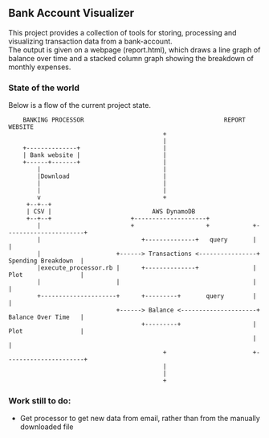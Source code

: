 ## Bank Account Visualizer
This project provides a collection of tools for storing, processing and visualizing transaction data from a bank-account.<br>
The output is given on a webpage (report.html), which draws a line graph of balance over time and a stacked column graph showing the breakdown of monthly expenses.

### State of the world
Below is a flow of the current project state.

        BANKING PROCESSOR                                       REPORT WEBSITE
                                               +
                                               |
        +--------------+                       |
        | Bank website |                       |
        +------+-------+                       |
            |                                  |
            |Download                          |
            |                                  |
            |                                  |
            v                                  +
         +--+--+
         | CSV |                            AWS DynamoDB
         +--+--+                      +--------------------+
            |                         +                    +            +----------------------+
            |                            +--------------+   query       |                      |
            |                     +------> Transactions <----------------+ Spending Breakdown  |
            |execute_processor.rb |      +--------------+               |  Plot                |
            |                     |                                     |                      |
            +---------------------+      +---------+       query        |                      |
                                  +------> Balance <---------------------+ Balance Over Time   |
                                         +---------+                    |  Plot                |
                                                                        |                      |
                                               +                        +----------------------+
                                               |
                                               |
                                               +



### Work still to do:
 * Get processor to get new data from email, rather than from the manually downloaded file
